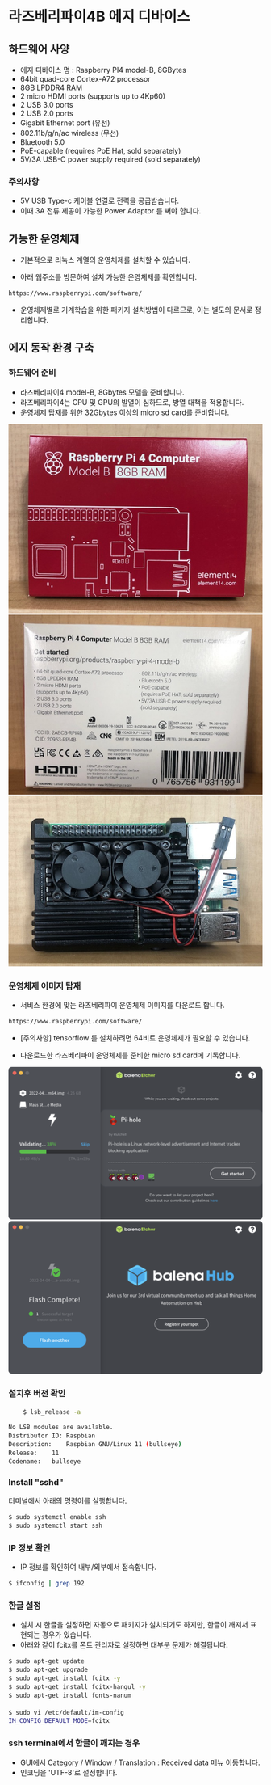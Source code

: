 # 라즈베리파이4B 에지 디바이스

## 하드웨어 사양

- 에지 디바이스 명 : Raspberry PI4 model-B, 8GBytes 
- 64bit quad-core Cortex-A72 processor
- 8GB LPDDR4 RAM
- 2 micro HDMI ports (supports up to 4Kp60)
- 2 USB 3.0 ports
- 2 USB 2.0 ports
- Gigabit Ethernet port (유선)
- 802.11b/g/n/ac wireless (무선)
- Bluetooth 5.0
- PoE-capable (requires PoE Hat, sold separately)
- 5V/3A USB-C power supply required (sold separately)

### 주의사항

- 5V USB Type-c 케이블 연결로 전력을 공급받습니다. 
- 이때 3A 전류 제공이 가능한 Power Adaptor 를 써야 합니다.

## 가능한 운영체제

- 기본적으로 리눅스 계열의 운영체제를 설치할 수 있습니다.

- 아래 웹주소를 방문하여 설치 가능한 운영체제를 확인합니다.

```bash
https://www.raspberrypi.com/software/
```

- 운영체제별로 기계학습을 위한 패키지 설치방법이 다르므로, 이는 별도의 문서로 정리합니다.


## 에지 동작 환경 구축

### 하드웨어 준비

- 라즈베리파이4 model-B, 8Gbytes 모델을 준비합니다.
- 라즈베리파이4는 CPU 및 GPU의 발열이 심하므로, 방열 대책을 적용합니다.
- 운영체제 탑재를 위한 32Gbytes 이상의 micro sd card를 준비합니다.

![라즈베리파이4](img4doc/rpi01.jpg)
![라즈베리파이4](img4doc/rpi02.jpg)
![라즈베리파이4](img4doc/rpi03.jpg)


### 운영체제 이미지 탑재

- 서비스 환경에 맞는 라즈베리파이 운영체제 이미지를 다운로드 합니다. 

```bash
https://www.raspberrypi.com/software/
```

- [주의사항] tensorflow 를 설치하려면 64비트 운영체제가 필요할 수 있습니다.

- 다운로드한 라즈베리파이 운영체제를 준비한 micro sd card에 기록합니다.

![맥 운영체제에서 운영체제 이미지 탑재 작업중](img4doc/imager01.png)
![맥 운영체제에서 운영체제 이미지 탑재 작업완료](img4doc/imager02.png)


### 설치후 버전 확인 

```bash
    $ lsb_release -a
```

```bash
No LSB modules are available.
Distributor ID:	Raspbian
Description:	Raspbian GNU/Linux 11 (bullseye)
Release:	11
Codename:	bullseye
```

### Install "sshd"

터미널에서 아래의 명령어를 실행합니다.

```bash
$ sudo systemctl enable ssh
$ sudo systemctl start ssh
```

### IP 정보 확인

- IP 정보를 확인하여 내부/외부에서 접속합니다.

```bash
$ ifconfig | grep 192
```

### 한글 설정

- 설치 시 한글을 설정하면 자동으로 패키지가 설치되기도 하지만, 한글이 깨져서 표현되는 경우가 있습니다.
- 아래와 같이 fcitx를 폰트 관리자로 설정하면 대부분 문제가 해결됩니다.

```bash
$ sudo apt-get update
$ sudo apt-get upgrade
$ sudo apt-get install fcitx -y
$ sudo apt-get install fcitx-hangul -y
$ sudo apt-get install fonts-nanum

$ sudo vi /etc/default/im-config
IM_CONFIG_DEFAULT_MODE=fcitx
```

### ssh terminal에서 한글이 깨지는 경우

- GUI에서 Category / Window / Translation : Received data 메뉴 이동합니다.
- 인코딩을 'UTF-8'로 설정합니다.